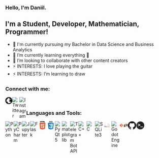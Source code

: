 ### Hello, I'm Daniil.



## I'm a Student, Developer, Mathematician, Programmer!

- 🔭 I'm currently pursuing my Bachelor in Data Science and Business Analytics
- 🌱 I’m currently learning everything 🤣
- 👯 I’m looking to collaborate with other content creators
- ⚡ INTERESTS: I love playing the guitar
- ⚡ INTERESTS: I’m learning to draw

### Connect with me:

[<img align="left" alt="My Website" width="22px" src="https://raw.githubusercontent.com/iconic/open-iconic/master/svg/globe.svg" />][website]
[<img align="left" alt="Twitter" width="22px" src="https://cdn.jsdelivr.net/npm/simple-icons@v3/icons/twitter.svg" />][twitter]
[<img align="left" alt="Instagram" width="22px" src="https://cdn.jsdelivr.net/npm/simple-icons@v3/icons/instagram.svg" />][instagram]

<br />

### Languages and Tools:

[<img align="left" alt="Python" width="26px" src="https://upload-icon.s3.us-east-2.amazonaws.com/uploads/icons/png/12785093741551942290-512.png" />][webdevplaylist]
[<img align="left" alt="PyCharm" width="26px" src="https://upload-icon.s3.us-east-2.amazonaws.com/uploads/icons/png/11951723851551942290-512.png" />][jsplaylist]
[<img align="left" alt="Jupyter" width="26px" src="https://upload.wikimedia.org/wikipedia/commons/thumb/3/38/Jupyter_logo.svg/1200px-Jupyter_logo.svg.png" />][webdevplaylist]
[<img align="left" alt="Flask" width="26px" src="https://upload-icon.s3.us-east-2.amazonaws.com/uploads/icons/png/608070591536298181-512.png" />][cssplaylist]
[<img align="left" alt="HTML5" width="26px" src="https://raw.githubusercontent.com/github/explore/80688e429a7d4ef2fca1e82350fe8e3517d3494d/topics/html/html.png" />][webdevplaylist]
[<img align="left" alt="CSS3" width="26px" src="https://raw.githubusercontent.com/github/explore/80688e429a7d4ef2fca1e82350fe8e3517d3494d/topics/css/css.png" />][cssplaylist]

[<img align="left" alt="PyQt5" width="22px" src="https://upload.wikimedia.org/wikipedia/commons/thumb/f/fc/Qt_logo_2013.svg/1200px-Qt_logo_2013.svg.png" />][jsplaylist]
[<img align="left" alt="matplotlib " width="26px" src="https://upload.wikimedia.org/wikipedia/commons/thumb/0/01/Created_with_Matplotlib-logo.svg/1024px-Created_with_Matplotlib-logo.svg.png" />][reactplaylist]
[<img align="left" alt="Telegram Bot API" width="26px" src="https://lh3.googleusercontent.com/proxy/rogpqMJcfuaJD2dsN3Y2VeAV_j4ngAk2mxvqHz_gzf1ufq34baKhi4v85dB1FoXgWn1IDPHssDH96f3uVRldlcEsPSm7N_6rOtErvzo" />][webdevplaylist]
[<img align="left" alt="C++" width="26px" src="https://avatars3.githubusercontent.com/u/13841574?s=400&v=4" />][webdevplaylist]
[<img align="left" alt="C" width="26px" src="https://cdn.iconscout.com/icon/free/png-512/c-programming-569564.png" />][webdevplaylist]
[<img align="left" alt="SQLite3" width="26px" src="https://upload-icon.s3.us-east-2.amazonaws.com/uploads/icons/png/946338781551952108-512.png" />][webdevplaylist]
[<img align="left" alt="MySQL" width="26px" src="https://raw.githubusercontent.com/github/explore/80688e429a7d4ef2fca1e82350fe8e3517d3494d/topics/mysql/mysql.png" />][webdevplaylist]
[<img align="left" alt="Godot Engine" width="26px" src="https://upload.wikimedia.org/wikipedia/commons/thumb/6/6a/Godot_icon.svg/1024px-Godot_icon.svg.png" />][webdevplaylist]
[<img align="left" alt="Git" width="26px" src="https://raw.githubusercontent.com/github/explore/80688e429a7d4ef2fca1e82350fe8e3517d3494d/topics/git/git.png" />][webdevplaylist]
[<img align="left" alt="GitHub" width="26px" src="https://raw.githubusercontent.com/github/explore/78df643247d429f6cc873026c0622819ad797942/topics/github/github.png" />][webdevplaylist]
[<img align="left" alt="Terminal" width="26px" src="https://raw.githubusercontent.com/github/explore/80688e429a7d4ef2fca1e82350fe8e3517d3494d/topics/terminal/terminal.png" />][webdevplaylist]
<br />
<br />









[website]: https://dkarzwebsite.herokuapp.com
[twitter]: https://twitter.com/dkarzboi
[instagram]: https://www.instagram.com/karzden/?hl=en
[webdevplaylist]: #
[jsplaylist]: #
[cssplaylist]: #
[reactplaylist]: #
